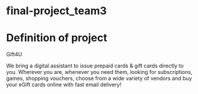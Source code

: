 # final-project_team3

# Definition of project
Gift4U 

We bring a digital assistant to issue prepaid cards & gift cards directly to you. Wherever you are, whenever you need them, looking for subscriptions, games, shopping vouchers, choose from a wide variety of vendors and buy your eGift cards online with fast email delivery!
